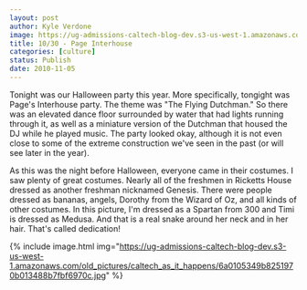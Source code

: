 ```yaml
---
layout: post
author: Kyle Verdone
image: https://ug-admissions-caltech-blog-dev.s3-us-west-1.amazonaws.com/old_pictures/caltech_as_it_happens/6a0105349b8251970b0133f597c221970b.jpg
title: 10/30 - Page Interhouse
categories: [culture]
status: Publish
date: 2010-11-05
---
```


Tonight was our Halloween party this year. More specifically, tongight was Page's Interhouse party. The theme was "The Flying Dutchman." So there was an elevated dance floor surrounded by water that had lights running through it, as well as a miniature version of the Dutchman that housed the DJ while he played music. The party looked okay, although it is not even close to some of the extreme construction we've seen in the past (or will see later in the year).

As this was the night before Halloween, everyone came in their costumes. I saw plenty of great costumes. Nearly all of the freshmen in Ricketts House dressed as another freshman nicknamed Genesis. There were people dressed as bananas, angels, Dorothy from the Wizard of Oz, and all kinds of other costumes. In this picture, I'm dressed as a Spartan from 300 and Timi is dressed as Medusa. And that is a real snake around her neck and in her hair. That's called dedication!

{% include image.html img="https://ug-admissions-caltech-blog-dev.s3-us-west-1.amazonaws.com/old_pictures/caltech_as_it_happens/6a0105349b8251970b013488b7fbf6970c.jpg" %}
